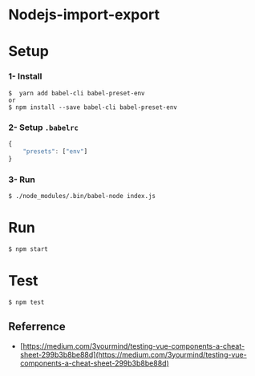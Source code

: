 # Nodejs-import-export

# Setup

### 1- Install
```
$  yarn add babel-cli babel-preset-env
or 
$ npm install --save babel-cli babel-preset-env
```

### 2- Setup `.babelrc`
```js
{
    "presets": ["env"]
}
```

### 3- Run
```
$ ./node_modules/.bin/babel-node index.js
```


# Run
```
$ npm start
```

# Test
```
$ npm test
```


## Referrence
 - [https://medium.com/3yourmind/testing-vue-components-a-cheat-sheet-299b3b8be88d](https://medium.com/3yourmind/testing-vue-components-a-cheat-sheet-299b3b8be88d)